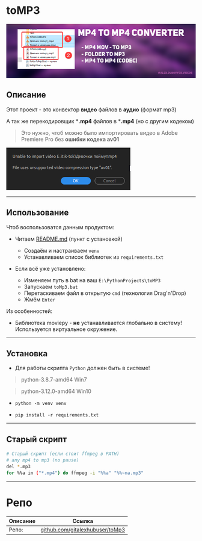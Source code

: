 # toMP3

![](Images/Logo.png)

## Описание

Этот проект - это конвектор **видео** файлов в **аудио** (формат mp3)

А так же перекодировщик ***.mp4** файлов в ***.mp4** (но с другим кодеком)

> Это нужно, чтоб можно было импортировать видео в Adobe Premiere Pro без **ошибки кодека av01**

![](Images/av01.png)

---

## Использование

Чтоб воспользоватся данным продуктом:

- Читаем [README.md](https://github.com/gitalexhubuser/toMp3#%D1%83%D1%81%D1%82%D0%B0%D0%BD%D0%BE%D0%B2%D0%BA%D0%B0) (пункт с установкой)
    - Создаём и настраиваем `venv`
    - Устанавливаем список библиотек из `requirements.txt`

- Если всё уже установлено:
    - Изменяем путь в bat на ваш `E:\PythonProjects\toMP3`
    - Запускаем `toMp3.bat`
    - Перетаскиваем файл в открытую `cmd` (технология Drag'n'Drop)
    - Жмём `Enter`

Из особенностей:
- Библиотека moviepy - **не** устанавливается глобально в систему! Используется виртуальное окружение.

---

## Установка

- Для работы скрипта `Python` должен быть в системе!

> python-3.8.7-amd64 Win7

> python-3.12.0-amd64 Win10

- `python -m venv venv`

- `pip install -r requirements.txt`

---

## Старый скрипт

```bash
# Старый скрипт (если стоит ffmpeg в PATH)
# any mp4 to mp3 (no pause)
del *.mp3
for %%a in ("*.mp4") do ffmpeg -i "%%a" "%%~na.mp3"
```

---

# Репо
| Описание | Ссылка |
| ------ | ------ |
Репо: | [github.com/gitalexhubuser/toMp3](https://github.com/gitalexhubuser/toMp3)
